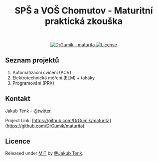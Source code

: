 <p align="center">
  <h1 align="center">SPŠ a VOŠ Chomutov - Maturitní praktická zkouška</h1>
  
  <br />

  <p align="center">
    <a href="https://github.com/DrGumik/maturita">
      <img src="https://img.shields.io/static/v1?label=DrGumik&message=maturita&color=yellow&logo=github" alt="DrGumik - maturita">
    </a>
    <a href="https://github.com/DrGumik/maturita/blob/main/LICENSE"><img src="https://img.shields.io/badge/License-MIT-blueviolet" alt="License"></a>
   </p>
</p>



<!-- TABLE OF CONTENTS -->
## Seznam projektů
<ol>
  <li>
    Automatizační cvičení (ACV)
  </li>
  <li>
    Elektrotechnická měření (ELM) + taháky
  </li>
  <li>
    Programování (PRX)
  </li>
</ol>

<!-- CONTACT -->
## Kontakt

Jakub Tenk - [@twitter](https://twitter.com/DrGumik)

Project Link: [https://github.com/DrGumik/maturita](https://github.com/DrGumik/maturita)

<!-- LICENSE -->
## Licence

Released under <a href="/LICENSE">MIT</a> by <a href="https://github.com/DrGumik">@Jakub Tenk</a>.
